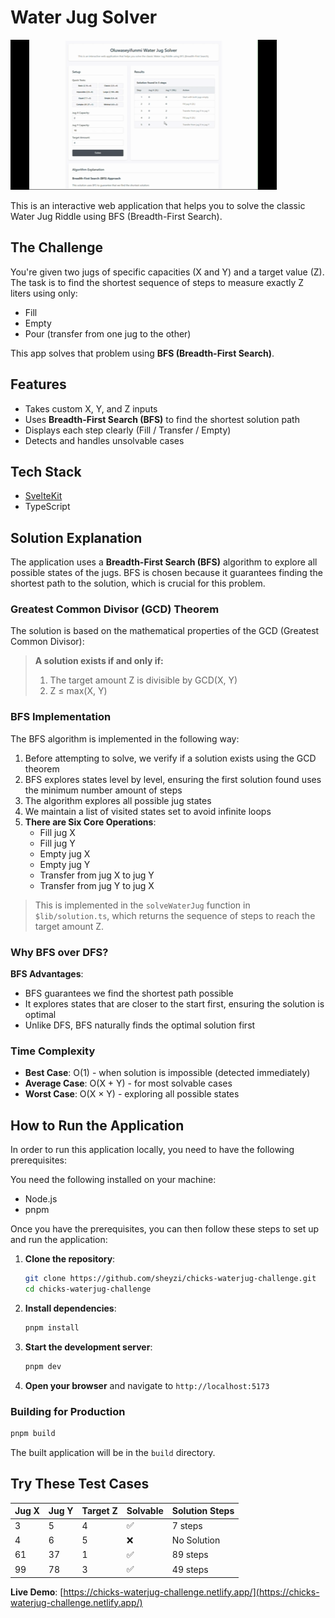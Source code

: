 # Water Jug Solver

![Water Jug Solver Demo](./static/demo.gif)

This is an interactive web application that helps you to solve the classic Water Jug Riddle using BFS (Breadth-First Search). 


## The Challenge

You're given two jugs of specific capacities (X and Y) and a target value (Z). The task is to find the shortest sequence of steps to measure exactly Z liters using only:
- Fill
- Empty
- Pour (transfer from one jug to the other)

This app solves that problem using **BFS (Breadth-First Search)**.


## Features

- Takes custom X, Y, and Z inputs
- Uses **Breadth-First Search (BFS)** to find the shortest solution path
- Displays each step clearly (Fill / Transfer / Empty)
- Detects and handles unsolvable cases

## Tech Stack

- [SvelteKit](https://kit.svelte.dev/)
- TypeScript

## Solution Explanation

The application uses a **Breadth-First Search (BFS)** algorithm to explore all possible states of the jugs. BFS is chosen because it guarantees finding the shortest path to the solution, which is crucial for this problem.

### Greatest Common Divisor (GCD) Theorem

The solution is based on the mathematical properties of the GCD (Greatest Common Divisor):

> **A solution exists if and only if:**
> 1. The target amount Z is divisible by GCD(X, Y)
> 2. Z ≤ max(X, Y)

### BFS Implementation

The BFS algorithm is implemented in the following way:

1. Before attempting to solve, we verify if a solution exists using the GCD theorem
2. BFS explores states level by level, ensuring the first solution found uses the minimum number amount of steps
3. The algorithm explores all possible jug states
4. We maintain a list of visited states set to avoid infinite loops
5. **There are Six Core Operations**:
   - Fill jug X
   - Fill jug Y
   - Empty jug X
   - Empty jug Y
   - Transfer from jug X to jug Y
   - Transfer from jug Y to jug X

> This is implemented in the `solveWaterJug` function in `$lib/solution.ts`, which returns the sequence of steps to reach the target amount Z.

### Why BFS over DFS?

**BFS Advantages**:
- BFS guarantees we find the shortest path possible
- It explores states that are closer to the start first, ensuring the solution is optimal
- Unlike DFS, BFS naturally finds the optimal solution first

### Time Complexity
- **Best Case**: O(1) - when solution is impossible (detected immediately)
- **Average Case**: O(X + Y) - for most solvable cases
- **Worst Case**: O(X × Y) - exploring all possible states

## How to Run the Application

In order to run this application locally, you need to have the following prerequisites:

You need the following installed on your machine:
- Node.js
- pnpm

Once you have the prerequisites, you can then follow these steps to set up and run the application:

1. **Clone the repository**:
   ```bash
   git clone https://github.com/sheyzi/chicks-waterjug-challenge.git
   cd chicks-waterjug-challenge
   ```

2. **Install dependencies**:
   ```bash
   pnpm install
   ```

3. **Start the development server**:
   ```bash
   pnpm dev
   ```

4. **Open your browser** and navigate to `http://localhost:5173`

### Building for Production

```bash
pnpm build
```

The built application will be in the `build` directory.


## Try These Test Cases

| Jug X | Jug Y | Target Z | Solvable | Solution Steps |
|-------|-------|----------|----------|----------------|
| 3     | 5     | 4        | ✅       | 7 steps        |
| 4     | 6     | 5        | ❌       | No Solution    |
| 61    | 37    | 1        | ✅       | 89 steps       |
| 99    | 78    | 3        | ✅       | 49 steps       |



**Live Demo**: [https://chicks-waterjug-challenge.netlify.app/](https://chicks-waterjug-challenge.netlify.app/)
